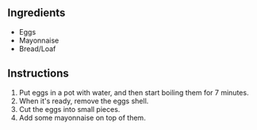 ## Ingredients

- Eggs
- Mayonnaise
- Bread/Loaf

## Instructions

1. Put eggs in a pot with water, and then start boiling them for 7 minutes.
1. When it's ready, remove the eggs shell.
1. Cut the eggs into small pieces.
1. Add some mayonnaise on top of them.